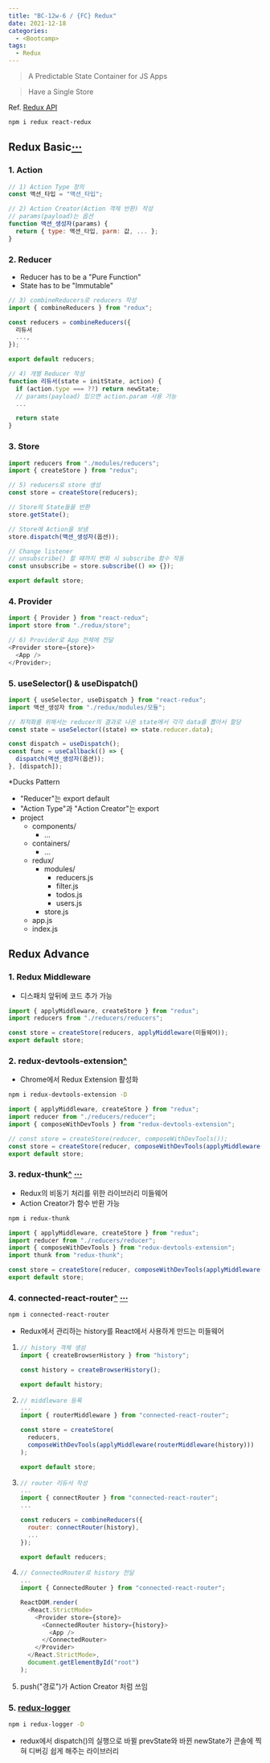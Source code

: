 ```yaml
---
title: "BC-12w-6 / {FC} Redux"
date: 2021-12-18
categories:
  - <Bootcamp>
tags:
  - Redux
---
```


> A Predictable State Container for JS Apps

> Have a Single Store

Ref. [Redux API](https://redux.js.org/api/api-reference)

```bash
npm i redux react-redux
```

## Redux Basic[⋯](/storage/wil/javascript/ex-redux/#redux-basic)

### 1. Action

```js
// 1) Action Type 정의
const 액션_타입 = "액션_타입";

// 2) Action Creator(Action 객체 반환) 작성
// params(payload)는 옵션
function 액션_생성자(params) {
  return { type: 액션_타입, parm: 값, ... };
}
```

### 2. Reducer

- Reducer has to be a "Pure Function"
- State has to be "Immutable"

```js
// 3) combineReducers로 reducers 작성
import { combineReducers } from "redux";

const reducers = combineReducers({
  리듀서
  ...,
});

export default reducers;
```

```js
// 4) 개별 Reducer 작성
function 리듀서(state = initState, action) {
  if (action.type === ??) return newState;
  // params(payload) 있으면 action.param 사용 가능
  ...

  return state
}
```

### 3. Store

```js
import reducers from "./modules/reducers";
import { createStore } from "redux";

// 5) reducers로 store 생성
const store = createStore(reducers);

// Store의 State들을 반환
store.getState();

// Store에 Action을 보냄
store.dispatch(액션_생성자(옵션));

// Change listener
// unsubscribe() 할 때까지 변화 시 subscribe 함수 작동
const unsubscribe = store.subscribe(() => {});

export default store;
```

### 4. Provider

```js
import { Provider } from "react-redux";
import store from "./redux/store";

// 6) Provider로 App 전체에 전달
<Provider store={store}>
  <App />
</Provider>;
```

### 5. useSelector() & useDispatch()

```js
import { useSelector, useDispatch } from "react-redux";
import 액션_생성자 from "./redux/modules/모듈";

// 최적화를 위해서는 reducer의 결과로 나온 state에서 각각 data를 뽑아서 할당
const state = useSelector((state) => state.reducer.data);

const dispatch = useDispatch();
const func = useCallback(() => {
  dispatch(액션_생성자(옵션));
}, [dispatch]);
```

\*Ducks Pattern

- "Reducer"는 export default
- "Action Type"과 "Action Creator"는 export
- project
  - components/
    - ...
  - containers/
    - ...
  - redux/
    - modules/
      - reducers.js
      - filter.js
      - todos.js
      - users.js
    - store.js
  - app.js
  - index.js

## Redux Advance

### 1. Redux Middleware

- 디스패치 앞뒤에 코드 추가 가능

```js
import { applyMiddleware, createStore } from "redux";
import reducers from "./reducers/reducers";

const store = createStore(reducers, applyMiddleware(미들웨어));
export default store;
```

### 2. redux-devtools-extension[^](https://github.com/zalmoxisus/redux-devtools-extension)

- Chrome에서 Redux Extension 활성화

```bash
npm i redux-devtools-extension -D
```

```js
import { applyMiddleware, createStore } from "redux";
import reducer from "./reducers/reducer";
import { composeWithDevTools } from "redux-devtools-extension";

// const store = createStore(reducer, composeWithDevTools());
const store = createStore(reducer, composeWithDevTools(applyMiddleware()));
export default store;
```

### 3. redux-thunk[^](https://github.com/reduxjs/redux-thunk) [⋯](/storage/wil/javascript/ex-redux/#redux-thunk)

- Redux의 비동기 처리를 위한 라이브러리 미들웨어
- Action Creator가 함수 반환 가능

```bash
npm i redux-thunk
```

```js
import { applyMiddleware, createStore } from "redux";
import reducer from "./reducers/reducer";
import { composeWithDevTools } from "redux-devtools-extension";
import thunk from "redux-thunk";

const store = createStore(reducer, composeWithDevTools(applyMiddleware(thunk)));
export default store;
```

### 4. connected-react-router[^](https://github.com/supasate/connected-react-router) [⋯](/storage/wil/javascript/ex-redux/#connected-react-router)

```bash
npm i connected-react-router
```

- Redux에서 관리하는 history를 React에서 사용하게 만드는 미들웨어

1. ```js
   // history 객체 생성
   import { createBrowserHistory } from "history";

   const history = createBrowserHistory();

   export default history;
   ```

2. ```js
   // middleware 등록
   ...
   import { routerMiddleware } from "connected-react-router";

   const store = createStore(
     reducers,
     composeWithDevTools(applyMiddleware(routerMiddleware(history)))
   );

   export default store;
   ```

3. ```js
   // router 리듀서 작성
   ...
   import { connectRouter } from "connected-react-router";
   ...

   const reducers = combineReducers({
     router: connectRouter(history),
     ...
   });

   export default reducers;
   ```

4. ```js
   // ConnectedRouter로 history 전달
   ...
   import { ConnectedRouter } from "connected-react-router";

   ReactDOM.render(
     <React.StrictMode>
       <Provider store={store}>
         <ConnectedRouter history={history}>
           <App />
         </ConnectedRouter>
       </Provider>
     </React.StrictMode>,
     document.getElementById("root")
   );
   ```

5. push("경로")가 Action Creator 처럼 쓰임

### 5. [redux-logger](https://www.npmjs.com/package/redux-logger)

```bash
npm i redux-logger -D
```

- redux에서 dispatch()의 실행으로 바뀔 prevState와 바뀐 newState가 콘솔에 찍혀 디버깅 쉽게 해주는 라이브러리
